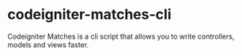 codeigniter-matches-cli
======================

Codeigniter Matches is a cli script that allows you to write controllers, models and views faster.
